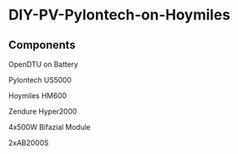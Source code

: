 # DIY-PV-Pylontech-on-Hoymiles

## Components

OpenDTU on Battery

Pylontech US5000

Hoymiles HM600

Zendure Hyper2000

4x500W Bifazial Module

2xAB2000S
